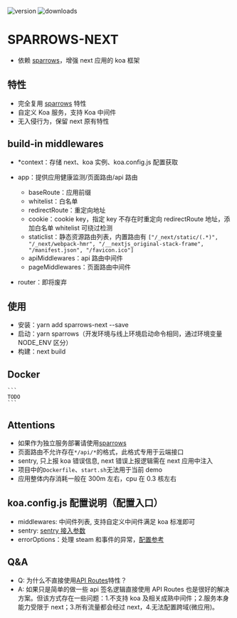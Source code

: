 ![version](https://img.shields.io/npm/v/sparrows-next.svg)
![downloads](https://img.shields.io/npm/dt/sparrows-next.svg)

# SPARROWS-NEXT

- 依赖 [sparrows](https://github.com/vocoWone/sparrows)，增强 next 应用的 koa 框架

## 特性

- 完全复用 [sparrows](https://github.com/vocoWone/sparrows) 特性
- 自定义 Koa 服务，支持 Koa 中间件
- 无入侵行为，保留 next 原有特性

## build-in middlewares

- \*context：存储 next、koa 实例、koa.config.js 配置获取

- app：提供应用健康监测/页面路由/api 路由
  - baseRoute：应用前缀
  - whitelist：白名单
  - redirectRoute：重定向地址
  - cookie：cookie key，指定 key 不存在时重定向 redirectRoute 地址，添加白名单 whitelist 可绕过检测
  - staticlist：静态资源路由列表，内置路由有 `["/_next/static/(.*)", "/_next/webpack-hmr", "/__nextjs_original-stack-frame", "/manifest.json", "/favicon.ico"]`
  - apiMiddlewares：api 路由中间件
  - pageMiddlewares：页面路由中间件
- router：即将废弃

## 使用

- 安装：yarn add sparrows-next --save
- 启动：yarn sparrows（开发环境与线上环境启动命令相同，通过环境变量 NODE_ENV 区分）
- 构建：next build

## Docker

    ```
    TODO
    ```

## Attentions

- 如果作为独立服务部署请使用[sparrows](https://github.com/vocoWone/sparrows)
- 页面路由不允许存在`*/api/*`的格式，此格式专用于云端接口
- sentry, 只上报 koa 错误信息, next 错误上报逻辑需在 next 应用中注入
- 项目中的`Dockerfile`、`start.sh`无法用于当前 demo
- 应用整体内存消耗一般在 300m 左右，cpu 在 0.3 核左右

## koa.config.js 配置说明（配置入口）

- middlewares: 中间件列表, 支持自定义中间件满足 koa 标准即可
- sentry: [sentry 接入参数](https://docs.sentry.io/platforms/node/)
- errorOptions：处理 steam 和事件的异常，[配置参考](https://github.com/koajs/onerror#options)

## Q&A

- Q: 为什么不直接使用[API Routes](https://nextjs.org/docs/api-routes/introduction)特性？
- A: 如果只是简单的做一些 api 签名逻辑直接使用 API Routes 也是很好的解决方案。但该方式存在一些问题：1.不支持 koa 及相关成熟中间件；2.服务本身能力受限于 next；3.所有流量都会经过 next，4.无法配置跨域(微应用)。
